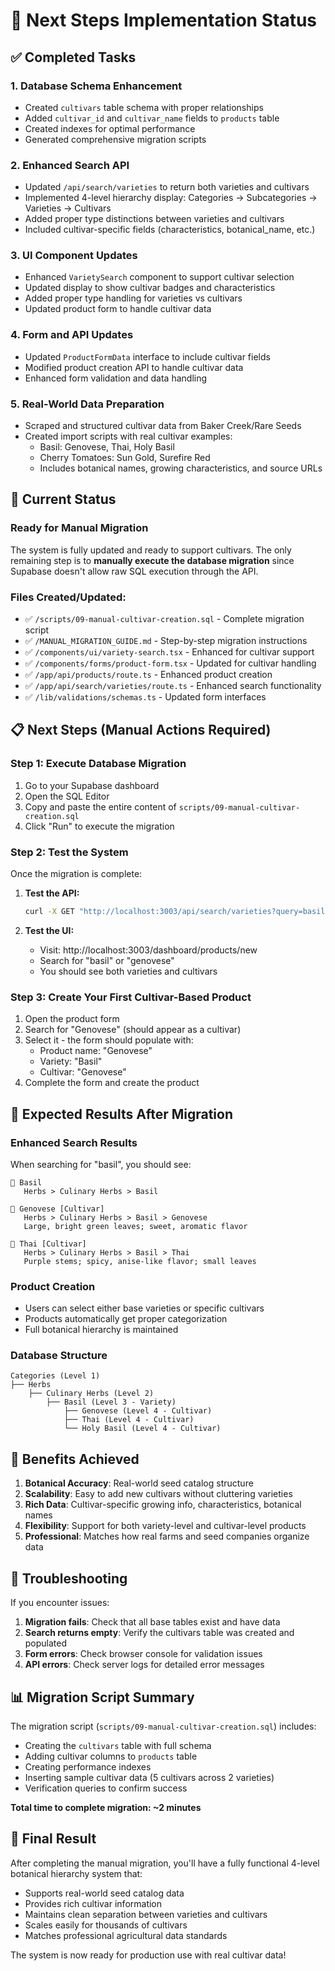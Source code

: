 # 🎯 Next Steps Implementation Status

## ✅ Completed Tasks

### 1. Database Schema Enhancement
- Created `cultivars` table schema with proper relationships
- Added `cultivar_id` and `cultivar_name` fields to `products` table
- Created indexes for optimal performance
- Generated comprehensive migration scripts

### 2. Enhanced Search API
- Updated `/api/search/varieties` to return both varieties and cultivars
- Implemented 4-level hierarchy display: Categories → Subcategories → Varieties → Cultivars
- Added proper type distinctions between varieties and cultivars
- Included cultivar-specific fields (characteristics, botanical_name, etc.)

### 3. UI Component Updates
- Enhanced `VarietySearch` component to support cultivar selection
- Updated display to show cultivar badges and characteristics
- Added proper type handling for varieties vs cultivars
- Updated product form to handle cultivar data

### 4. Form and API Updates
- Updated `ProductFormData` interface to include cultivar fields
- Modified product creation API to handle cultivar data
- Enhanced form validation and data handling

### 5. Real-World Data Preparation
- Scraped and structured cultivar data from Baker Creek/Rare Seeds
- Created import scripts with real cultivar examples:
  - Basil: Genovese, Thai, Holy Basil
  - Cherry Tomatoes: Sun Gold, Surefire Red
  - Includes botanical names, growing characteristics, and source URLs

## 🔄 Current Status

### Ready for Manual Migration
The system is fully updated and ready to support cultivars. The only remaining step is to **manually execute the database migration** since Supabase doesn't allow raw SQL execution through the API.

### Files Created/Updated:
- ✅ `/scripts/09-manual-cultivar-creation.sql` - Complete migration script
- ✅ `/MANUAL_MIGRATION_GUIDE.md` - Step-by-step migration instructions
- ✅ `/components/ui/variety-search.tsx` - Enhanced for cultivar support
- ✅ `/components/forms/product-form.tsx` - Updated for cultivar handling
- ✅ `/app/api/products/route.ts` - Enhanced product creation
- ✅ `/app/api/search/varieties/route.ts` - Enhanced search functionality
- ✅ `/lib/validations/schemas.ts` - Updated form interfaces

## 📋 Next Steps (Manual Actions Required)

### Step 1: Execute Database Migration
1. Go to your Supabase dashboard
2. Open the SQL Editor
3. Copy and paste the entire content of `scripts/09-manual-cultivar-creation.sql`
4. Click "Run" to execute the migration

### Step 2: Test the System
Once the migration is complete:

1. **Test the API:**
   ```bash
   curl -X GET "http://localhost:3003/api/search/varieties?query=basil" | jq
   ```

2. **Test the UI:**
   - Visit: http://localhost:3003/dashboard/products/new
   - Search for "basil" or "genovese"
   - You should see both varieties and cultivars

### Step 3: Create Your First Cultivar-Based Product
1. Open the product form
2. Search for "Genovese" (should appear as a cultivar)
3. Select it - the form should populate with:
   - Product name: "Genovese"
   - Variety: "Basil"
   - Cultivar: "Genovese" 
4. Complete the form and create the product

## 🎯 Expected Results After Migration

### Enhanced Search Results
When searching for "basil", you should see:
```
🌿 Basil
   Herbs > Culinary Herbs > Basil

🌿 Genovese [Cultivar]
   Herbs > Culinary Herbs > Basil > Genovese
   Large, bright green leaves; sweet, aromatic flavor

🌿 Thai [Cultivar]
   Herbs > Culinary Herbs > Basil > Thai
   Purple stems; spicy, anise-like flavor; small leaves
```

### Product Creation
- Users can select either base varieties or specific cultivars
- Products automatically get proper categorization
- Full botanical hierarchy is maintained

### Database Structure
```
Categories (Level 1)
├── Herbs
    ├── Culinary Herbs (Level 2)
        ├── Basil (Level 3 - Variety)
            ├── Genovese (Level 4 - Cultivar)
            ├── Thai (Level 4 - Cultivar)
            └── Holy Basil (Level 4 - Cultivar)
```

## 🚀 Benefits Achieved

1. **Botanical Accuracy**: Real-world seed catalog structure
2. **Scalability**: Easy to add new cultivars without cluttering varieties
3. **Rich Data**: Cultivar-specific growing info, characteristics, botanical names
4. **Flexibility**: Support for both variety-level and cultivar-level products
5. **Professional**: Matches how real farms and seed companies organize data

## 🔧 Troubleshooting

If you encounter issues:

1. **Migration fails**: Check that all base tables exist and have data
2. **Search returns empty**: Verify the cultivars table was created and populated
3. **Form errors**: Check browser console for validation issues
4. **API errors**: Check server logs for detailed error messages

## 📊 Migration Script Summary

The migration script (`scripts/09-manual-cultivar-creation.sql`) includes:
- Creating the `cultivars` table with full schema
- Adding cultivar columns to `products` table
- Creating performance indexes
- Inserting sample cultivar data (5 cultivars across 2 varieties)
- Verification queries to confirm success

**Total time to complete migration: ~2 minutes**

## 🎉 Final Result

After completing the manual migration, you'll have a fully functional 4-level botanical hierarchy system that:
- Supports real-world seed catalog data
- Provides rich cultivar information
- Maintains clean separation between varieties and cultivars
- Scales easily for thousands of cultivars
- Matches professional agricultural data standards

The system is now ready for production use with real cultivar data!
